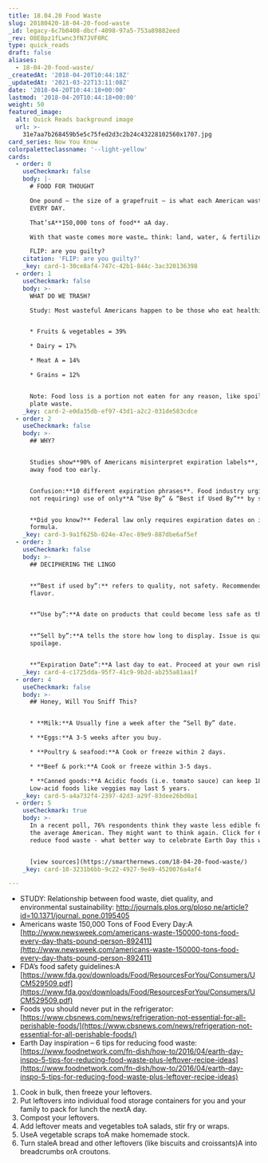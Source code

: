 ```yaml
---
title: 18.04.20 Food Waste
slug: 20180420-18-04-20-food-waste
_id: legacy-6c7b0408-dbcf-4098-97a5-753a89882eed
_rev: O8E8pz1fLwnc3fN7JVF0RC
type: quick_reads
draft: false
aliases:
  - 18-04-20-food-waste/
_createdAt: '2018-04-20T10:44:18Z'
_updatedAt: '2021-03-22T13:11:08Z'
date: '2018-04-20T10:44:18+00:00'
lastmod: '2018-04-20T10:44:18+00:00'
weight: 50
featured_image:
  alt: Quick Reads background image
  url: >-
    31e7aa7b268459b5e5c75fed2d3c2b24c43228102560x1707.jpg
card_series: Now You Know
colorpaletteclassname: '--light-yellow'
cards:
  - order: 0
    useCheckmark: false
    body: |-
      # FOOD FOR THOUGHT

      One pound – the size of a grapefruit – is what each American wastes  
      EVERY DAY.

      That’sA**150,000 tons of food** aA day.

      With that waste comes more waste… think: land, water, & fertilizer.

      FLIP: are you guilty?
    citation: 'FLIP: are you guilty?'
    _key: card-1-30ce8af4-747c-42b1-844c-3ac320136398
  - order: 1
    useCheckmark: false
    body: >-
      WHAT DO WE TRASH?  

      Study: Most wasteful Americans happen to be those who eat healthiest.


      * Fruits & vegetables = 39%

      * Dairy = 17%

      * Meat A = 14%

      * Grains = 12%


      Note: Food loss is a portion not eaten for any reason, like spoilage &
      plate waste.
    _key: card-2-e0da35db-ef97-43d1-a2c2-031de583cdce
  - order: 2
    useCheckmark: false
    body: >-
      ## WHY?


      Studies show**90% of Americans misinterpret expiration labels**, and throw
      away food too early.


      Confusion:**10 different expiration phrases**. Food industry urging (but
      not requiring) use of only**A “Use By” & “Best if Used By”** by summer 18.


      **Did you know?** Federal law only requires expiration dates on infant
      formula.
    _key: card-3-9a1f625b-024e-47ec-89e9-887dbe6af5ef
  - order: 3
    useCheckmark: false
    body: >-
      ## DECIPHERING THE LINGO


      **“Best if used by”:** refers to quality, not safety. Recommended for
      flavor.


      **“Use by”:**A date on products that could become less safe as they age.


      **“Sell by”:**A tells the store how long to display. Issue is quality not
      spoilage.


      **“Expiration Date”:**A last day to eat. Proceed at your own risk.
    _key: card-4-c1725dda-95f7-41c9-9b2d-ab255a81aa1f
  - order: 4
    useCheckmark: false
    body: >-
      ## Honey, Will You Sniff This?


      * **Milk:**A Usually fine a week after the “Sell By” date.

      * **Eggs:**A 3-5 weeks after you buy.

      * **Poultry & seafood:**A Cook or freeze within 2 days.

      * **Beef & pork:**A Cook or freeze within 3-5 days.

      * **Canned goods:**A Acidic foods (i.e. tomato sauce) can keep 18 months.
      Low-acid foods like veggies may last 5 years.
    _key: card-5-a4a732f4-2397-42d3-a29f-83dee26bd0a1
  - order: 5
    useCheckmark: true
    body: >-
      In a recent poll, 76% respondents think they waste less edible food than
      the average American. They might want to think again. Click for 6 tips to
      reduce food waste - what better way to celebrate Earth Day this weekend?


      [view sources](https://smarthernews.com/18-04-20-food-waste/)
    _key: card-10-3231b6bb-9c22-4927-9e49-4520076a4af4

---
```

* STUDY: Relationship between food waste, diet quality, and environmental sustainability: [http://journals.plos.org/ploso ne/article?id=10.1371/journal. pone.0195405](http://journals.plos.org/plosone/article?id=10.1371/journal.pone.0195405)
* Americans waste 150,000 Tons of Food Every Day:A [http://www.newsweek.com/americans-waste-150000-tons-food-every-day-thats-pound-person-892411](http://www.newsweek.com/americans-waste-150000-tons-food-every-day-thats-pound-person-892411)
* FDA’s food safety guidelines:A [https://www.fda.gov/downloads/Food/ResourcesForYou/Consumers/UCM529509.pdf](https://www.fda.gov/downloads/Food/ResourcesForYou/Consumers/UCM529509.pdf)
* Foods you should never put in the refrigerator: [https://www.cbsnews.com/news/refrigeration-not-essential-for-all-perishable-foods/](https://www.cbsnews.com/news/refrigeration-not-essential-for-all-perishable-foods/)
* Earth Day inspiration – 6 tips for reducing food waste: [https://www.foodnetwork.com/fn-dish/how-to/2016/04/earth-day-inspo-5-tips-for-reducing-food-waste-plus-leftover-recipe-ideas](https://www.foodnetwork.com/fn-dish/how-to/2016/04/earth-day-inspo-5-tips-for-reducing-food-waste-plus-leftover-recipe-ideas)

> 

1. Cook in bulk, then freeze your leftovers.
2. Put leftovers into individual food storage containers for you and your family to pack for lunch the nextA day.
3. Compost your leftovers.
4. Add leftover meats and vegetables toA salads, stir fry or wraps.
5. UseA vegetable scraps toA make homemade stock.
6. Turn staleA bread and other leftovers (like biscuits and croissants)A into breadcrumbs orA croutons.